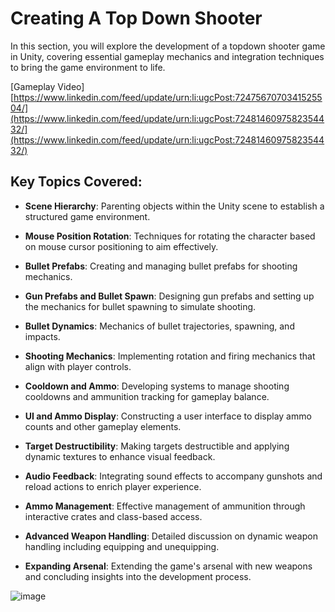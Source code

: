 # Creating A Top Down Shooter

In this section, you will explore the development of a topdown shooter game in Unity, covering essential gameplay mechanics and integration techniques to bring the game environment to life.

[Gameplay Video] [https://www.linkedin.com/feed/update/urn:li:ugcPost:7247567070341525504/](https://www.linkedin.com/feed/update/urn:li:ugcPost:7248146097582354432/](https://www.linkedin.com/feed/update/urn:li:ugcPost:7248146097582354432/)

## Key Topics Covered:

- **Scene Hierarchy**: Parenting objects within the Unity scene to establish a structured game environment.

- **Mouse Position Rotation**: Techniques for rotating the character based on mouse cursor positioning to aim effectively.

- **Bullet Prefabs**: Creating and managing bullet prefabs for shooting mechanics.

- **Gun Prefabs and Bullet Spawn**: Designing gun prefabs and setting up the mechanics for bullet spawning to simulate shooting.

- **Bullet Dynamics**: Mechanics of bullet trajectories, spawning, and impacts.

- **Shooting Mechanics**: Implementing rotation and firing mechanics that align with player controls.

- **Cooldown and Ammo**: Developing systems to manage shooting cooldowns and ammunition tracking for gameplay balance.

- **UI and Ammo Display**: Constructing a user interface to display ammo counts and other gameplay elements.

- **Target Destructibility**: Making targets destructible and applying dynamic textures to enhance visual feedback.

- **Audio Feedback**: Integrating sound effects to accompany gunshots and reload actions to enrich player experience.

- **Ammo Management**: Effective management of ammunition through interactive crates and class-based access.

- **Advanced Weapon Handling**: Detailed discussion on dynamic weapon handling including equipping and unequipping.

- **Expanding Arsenal**: Extending the game's arsenal with new weapons and concluding insights into the development process.

![image](https://github.com/user-attachments/assets/2ef70c3c-20da-4307-bbf0-22cc8e324dd4)


